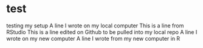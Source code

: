 # test
testing my setup 
A line I wrote on my local computer
This is a line from RStudio
This is a line edited on Github to be pulled into my local repo 
A line I wrote on my new computer
A line I wrote from my new computer in R
